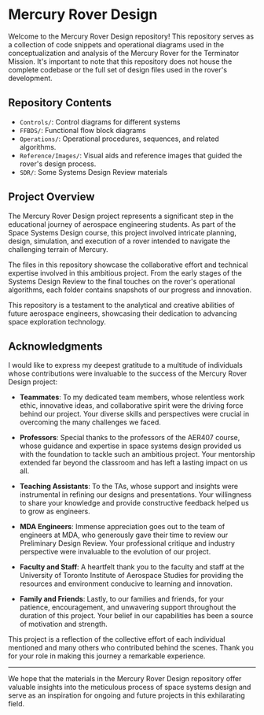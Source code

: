 # Mercury Rover Design

Welcome to the Mercury Rover Design repository! This repository serves as a collection of code snippets and operational diagrams used in the conceptualization and analysis of the Mercury Rover for the Terminator Mission. It's important to note that this repository does not house the complete codebase or the full set of design files used in the rover's development.

## Repository Contents

- `Controls/`: Control diagrams for different systems
- `FFBDS/`: Functional flow block diagrams
- `Operations/`: Operational procedures, sequences, and related algorithms.
- `Reference/Images/`: Visual aids and reference images that guided the rover's design process.
- `SDR/`: Some Systems Design Review materials

## Project Overview

The Mercury Rover Design project represents a significant step in the educational journey of aerospace engineering students. As part of the Space Systems Design course, this project involved intricate planning, design, simulation, and execution of a rover intended to navigate the challenging terrain of Mercury.

The files in this repository showcase the collaborative effort and technical expertise involved in this ambitious project. From the early stages of the Systems Design Review to the final touches on the rover's operational algorithms, each folder contains snapshots of our progress and innovation.

This repository is a testament to the analytical and creative abilities of future aerospace engineers, showcasing their dedication to advancing space exploration technology.

## Acknowledgments

I would like to express my deepest gratitude to a multitude of individuals whose contributions were invaluable to the success of the Mercury Rover Design project:

- **Teammates**: To my dedicated team members, whose relentless work ethic, innovative ideas, and collaborative spirit were the driving force behind our project. Your diverse skills and perspectives were crucial in overcoming the many challenges we faced.

- **Professors**: Special thanks to the professors of the AER407 course, whose guidance and expertise in space systems design provided us with the foundation to tackle such an ambitious project. Your mentorship extended far beyond the classroom and has left a lasting impact on us all.

- **Teaching Assistants**: To the TAs, whose support and insights were instrumental in refining our designs and presentations. Your willingness to share your knowledge and provide constructive feedback helped us to grow as engineers.

- **MDA Engineers**: Immense appreciation goes out to the team of engineers at MDA, who generously gave their time to review our Preliminary Design Review. Your professional critique and industry perspective were invaluable to the evolution of our project.

- **Faculty and Staff**: A heartfelt thank you to the faculty and staff at the University of Toronto Institute of Aerospace Studies for providing the resources and environment conducive to learning and innovation.

- **Family and Friends**: Lastly, to our families and friends, for your patience, encouragement, and unwavering support throughout the duration of this project. Your belief in our capabilities has been a source of motivation and strength.

This project is a reflection of the collective effort of each individual mentioned and many others who contributed behind the scenes. Thank you for your role in making this journey a remarkable experience.

---

We hope that the materials in the Mercury Rover Design repository offer valuable insights into the meticulous process of space systems design and serve as an inspiration for ongoing and future projects in this exhilarating field.
